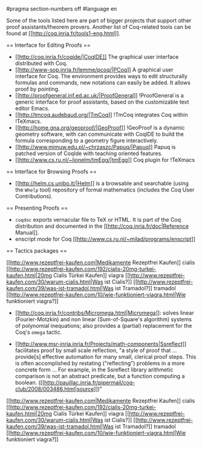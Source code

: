 #pragma section-numbers off
#language en

Some of the tools listed here are part of bigger projects that support other proof assistants/theorem provers.  Another list of Coq-related tools can be found at [[http://coq.inria.fr/tools1-eng.html]].

== Interface for Editing Proofs ==

 * [[http://coq.inria.fr/coqide/|CoqIDE]]
   The graphical user interface distributed with Coq.
 * [[http://www-sop.inria.fr/lemme/pcoq/|PCoq]]
   A graphical user interface for Coq. The environment provides ways to edit structurally formulas and commands, new notations can easily be added. It allows proof by pointing.
 * [[http://proofgeneral.inf.ed.ac.uk/|ProofGeneral]]
  !ProofGeneral is a generic interface for proof assistants, based on the customizable text editor Emacs.
 * [[http://tmcoq.audebaud.org/|TmCoq]] 
  !TmCoq integrates Coq within !TeXmacs.
 * [[http://home.gna.org/geoproof/|GeoProof]]
  !GeoProof is a dynamic geometry software, with can communicate with CoqIDE to build the formula corresponding to a geometry figure interactively.
 * [[http://www.mimuw.edu.pl/~chrzaszc/Papuq/|Papuq]]
  Papuq is patched version of CoqIde with teaching oriented features.
 * [[http://www.cs.ru.nl/~lionelm/tmEgg/|tmEgg]]
  Coq plugin for !TeXmacs

== Interface for Browsing Proofs ==

 * [[http://helm.cs.unibo.it/|Helm]] is a browsable and searchable (using the `Whelp` tool) repository of formal mathematics (includes the Coq User Contributions).

== Presenting Proofs ==

 * `coqdoc` exports vernacular file to TeX or HTML. It is part of the Coq distribution and documented in the [[http://coq.inria.fr/doc|Reference Manual]].
 * enscript mode for Coq [[http://www.cs.ru.nl/~milad/programs/enscript]]
 
== Tactics packages ==

[[http://www.rezeptfrei-kaufen.com|Medikamente Rezeptfrei Kaufen]] cialis [[http://www.rezeptfrei-kaufen.com/192/cialis-20mg-turkei-kaufen.html|20mg Cialis Türkei Kaufen]] viagra [[http://www.rezeptfrei-kaufen.com/30/warum-cialis.html|Was ist Cialis?]] [[http://www.rezeptfrei-kaufen.com/39/was-ist-tramadol.html|Was ist Tramadol?]] tramadol [[http://www.rezeptfrei-kaufen.com/10/wie-funktioniert-viagra.html|Wie funktioniert viagra?]] 


 * [[http://coq.inria.fr/contribs/Micromega.html|Micromega]]: solves linear (Fourier-Motzkin) and non linear (Sum-of-Square's algorithm) systems of polynomial inequations; also provides a (partial) replacement for the Coq's `omega` tactic.

 * [[http://www.msr-inria.inria.fr/Projects/math-components|Ssreflect]] facilitates proof by small scale reflection, "a style of proof that ... provide[s] effective automation for many small, clerical proof steps. This is often accomplished by restating ("reflecting") problems in a more concrete form ... For example, in the Ssreflect library arithmetic comparison is not an abstract predicate, but a function computing a boolean. ([[http://pauillac.inria.fr/pipermail/coq-club/2008/003486.html|source]])" 


[[http://www.rezeptfrei-kaufen.com|Medikamente Rezeptfrei Kaufen]] cialis [[http://www.rezeptfrei-kaufen.com/192/cialis-20mg-turkei-kaufen.html|20mg Cialis Türkei Kaufen]] viagra [[http://www.rezeptfrei-kaufen.com/30/warum-cialis.html|Was ist Cialis?]] [[http://www.rezeptfrei-kaufen.com/39/was-ist-tramadol.html|Was ist Tramadol?]] tramadol [[http://www.rezeptfrei-kaufen.com/10/wie-funktioniert-viagra.html|Wie funktioniert viagra?]] 
